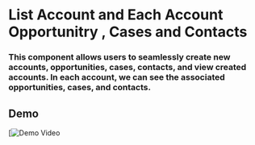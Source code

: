 # List Account and Each Account Opportunitry , Cases and Contacts
### This component allows users to seamlessly create new accounts, opportunities, cases, contacts, and view created accounts. In each account, we can see the associated opportunities, cases, and contacts.
## Demo
[![Demo Video](https://player.vimeo.com/video/933960691)


